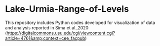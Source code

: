 # Lake-Urmia-Range-of-Levels
This repository includes Python codes developed for visualization of data and analysis reported in Sima et al.,2020 (https://digitalcommons.usu.edu/cgi/viewcontent.cgi?article=4761&amp;context=cee_facpub)
